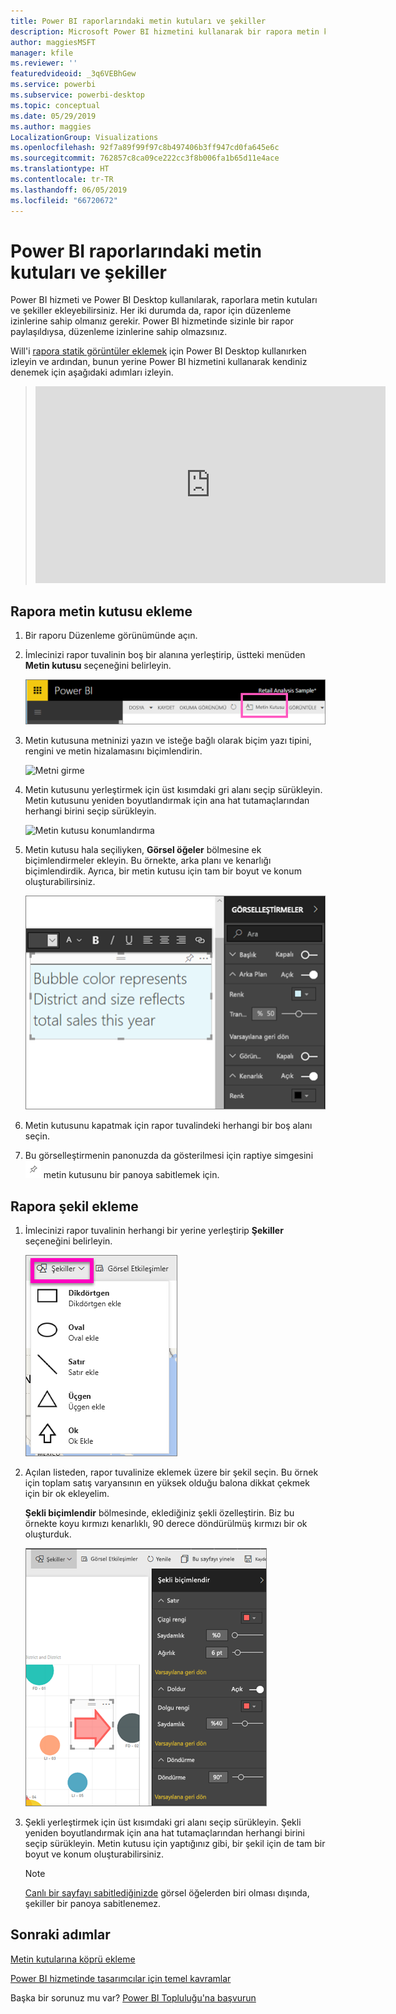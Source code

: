 ```yaml
---
title: Power BI raporlarındaki metin kutuları ve şekiller
description: Microsoft Power BI hizmetini kullanarak bir rapora metin kutuları ve şekiller ekleyin.
author: maggiesMSFT
manager: kfile
ms.reviewer: ''
featuredvideoid: _3q6VEBhGew
ms.service: powerbi
ms.subservice: powerbi-desktop
ms.topic: conceptual
ms.date: 05/29/2019
ms.author: maggies
LocalizationGroup: Visualizations
ms.openlocfilehash: 92f7a89f99f97c8b497406b3ff947cd0fa645e6c
ms.sourcegitcommit: 762857c8ca09ce222cc3f8b006fa1b65d11e4ace
ms.translationtype: HT
ms.contentlocale: tr-TR
ms.lasthandoff: 06/05/2019
ms.locfileid: "66720672"
---
```

# <a name="text-boxes-and-shapes-in-power-bi-reports"></a>Power BI raporlarındaki metin kutuları ve şekiller
Power BI hizmeti ve Power BI Desktop kullanılarak, raporlara metin kutuları ve şekiller ekleyebilirsiniz. Her iki durumda da, rapor için düzenleme izinlerine sahip olmanız gerekir. Power BI hizmetinde sizinle bir rapor paylaşıldıysa, düzenleme izinlerine sahip olmazsınız. 

Will'i [rapora statik görüntüler eklemek](guided-learning/visualizations.yml?tutorial-step=11) için Power BI Desktop kullanırken izleyin ve ardından, bunun yerine Power BI hizmetini kullanarak kendiniz denemek için aşağıdaki adımları izleyin.
> 
> <iframe width="560" height="315" src="https://www.youtube.com/embed/_3q6VEBhGew" frameborder="0" allowfullscreen></iframe>
> 

## <a name="add-a-text-box-to-a-report"></a>Rapora metin kutusu ekleme
1. Bir raporu Düzenleme görünümünde açın.

2. İmlecinizi rapor tuvalinin boş bir alanına yerleştirip, üstteki menüden **Metin kutusu** seçeneğini belirleyin.
   
   ![Metin kutusu seçme](media/power-bi-reports-add-text-and-shapes/pbi_textbox.png)
3. Metin kutusuna metninizi yazın ve isteğe bağlı olarak biçim yazı tipini, rengini ve metin hizalamasını biçimlendirin. 
   
   ![Metni girme](media/power-bi-reports-add-text-and-shapes/pbi_textbox2new.png)
4. Metin kutusunu yerleştirmek için üst kısımdaki gri alanı seçip sürükleyin. Metin kutusunu yeniden boyutlandırmak için ana hat tutamaçlarından herhangi birini seçip sürükleyin. 
   
   ![Metin kutusu konumlandırma](media/power-bi-reports-add-text-and-shapes/textboxsmaller.gif)

5. Metin kutusu hala seçiliyken, **Görsel öğeler** bölmesine ek biçimlendirmeler ekleyin. Bu örnekte, arka planı ve kenarlığı biçimlendirdik. Ayrıca, bir metin kutusu için tam bir boyut ve konum oluşturabilirsiniz.  

   ![Metin kutusunu biçimlendirme](media/power-bi-reports-add-text-and-shapes/power-bi-borders.png)

6. Metin kutusunu kapatmak için rapor tuvalindeki herhangi bir boş alanı seçin. 

7. Bu görselleştirmenin panonuzda da gösterilmesi için raptiye simgesini  ![Raptiye simgesi](media/power-bi-reports-add-text-and-shapes/pbi_pintile.png) metin kutusunu bir panoya sabitlemek için. 

## <a name="add-a-shape-to-a-report"></a>Rapora şekil ekleme
1. İmlecinizi rapor tuvalinin herhangi bir yerine yerleştirip **Şekiller** seçeneğini belirleyin.
   
   ![Şekilleri seçme](media/power-bi-reports-add-text-and-shapes/power-bi-shapes.png)
2. Açılan listeden, rapor tuvalinize eklemek üzere bir şekil seçin. Bu örnek için toplam satış varyansının en yüksek olduğu balona dikkat çekmek için bir ok ekleyelim. 
   
   **Şekli biçimlendir** bölmesinde, eklediğiniz şekli özelleştirin. Biz bu örnekte koyu kırmızı kenarlıklı, 90 derece döndürülmüş kırmızı bir ok oluşturduk.
   
   ![Şekilleri özelleştirme](media/power-bi-reports-add-text-and-shapes/power-bi-arrrow.png)
3. Şekli yerleştirmek için üst kısımdaki gri alanı seçip sürükleyin. Şekli yeniden boyutlandırmak için ana hat tutamaçlarından herhangi birini seçip sürükleyin. Metin kutusu için yaptığınız gibi, bir şekil için de tam bir boyut ve konum oluşturabilirsiniz.

   > [!NOTE]
   > [Canlı bir sayfayı sabitlediğinizde](service-dashboard-pin-live-tile-from-report.md) görsel öğelerden biri olması dışında, şekiller bir panoya sabitlenemez. 
   > 
   > 

## <a name="next-steps"></a>Sonraki adımlar
[Metin kutularına köprü ekleme](service-add-hyperlink-to-text-box.md)

[Power BI hizmetinde tasarımcılar için temel kavramlar](service-basic-concepts.md)

Başka bir sorunuz mu var? [Power BI Topluluğu'na başvurun](http://community.powerbi.com/)
